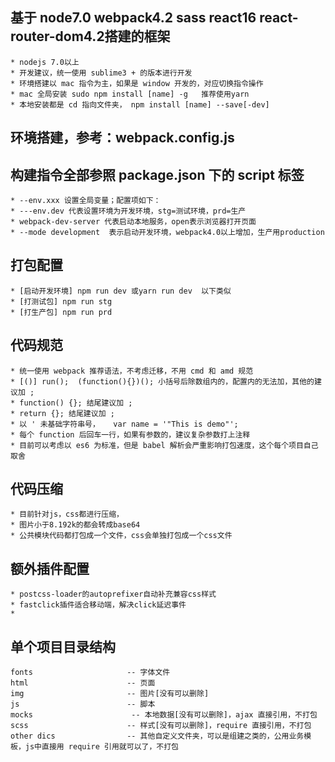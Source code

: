 
## 基于 node7.0  webpack4.2  sass react16 react-router-dom4.2搭建的框架

    * nodejs 7.0以上
    * 开发建议，统一使用 sublime3 + 的版本进行开发
    * 环境搭建以 mac 指令为主，如果是 window 开发的，对应切换指令操作
    * mac 全局安装 sudo npm install [name] -g   推荐使用yarn
    * 本地安装都是 cd 指向文件夹， npm install [name] --save[-dev]

## 环境搭建，参考：webpack.config.js

## 构建指令全部参照 package.json 下的 script 标签

    * --env.xxx 设置全局变量；配置项如下：
    * ---env.dev 代表设置环境为开发环境，stg=测试环境，prd=生产
    * webpack-dev-server 代表启动本地服务，open表示浏览器打开页面
    * --mode development  表示启动开发环境，webpack4.0以上增加，生产用production


## 打包配置

    * [启动开发环境] npm run dev 或yarn run dev  以下类似
    * [打测试包] npm run stg
    * [打生产包] npm run prd

## 代码规范

    * 统一使用 webpack 推荐语法，不考虑迁移，不用 cmd 和 amd 规范
    * [()] run();  (function(){})(); 小括号后除数组内的，配置内的无法加，其他的建议加 ;
    * function() {}; 结尾建议加 ;
    * return {}; 结尾建议加 ;
    * 以 ' 未基础字符串号，   var name = '"This is demo"';
    * 每个 function 后回车一行，如果有参数的，建议复杂参数打上注释
    * 目前可以考虑以 es6 为标准，但是 babel 解析会严重影响打包速度，这个每个项目自己取舍

## 代码压缩

    * 目前针对js，css都进行压缩， 
    * 图片小于8.192k的都会转成base64
    * 公共模块代码都打包成一个文件，css会单独打包成一个css文件	

##  额外插件配置

    * postcss-loader的autoprefixer自动补充兼容css样式 
    * fastclick插件适合移动端，解决click延迟事件
    * 


## 单个项目目录结构

````
fonts                     -- 字体文件
html                      -- 页面
img                       -- 图片[没有可以删除]
js                        -- 脚本
mocks                      -- 本地数据[没有可以删除]，ajax 直接引用，不打包
scss                      -- 样式[没有可以删除]，require 直接引用，不打包
other dics                -- 其他自定义文件夹，可以是组建之类的，公用业务模板，js中直接用 require 引用就可以了，不打包
````
